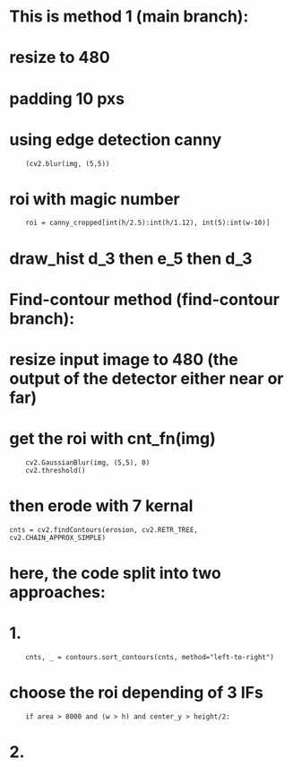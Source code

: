 # This is method 1 (main branch):
#	resize to 480
#	padding 10 pxs
#	using edge detection canny
		(cv2.blur(img, (5,5))
#	roi with magic number
		roi = canny_cropped[int(h/2.5):int(h/1.12), int(5):int(w-10)]
#	draw_hist d_3 then e_5 then d_3
	
# Find-contour method (find-contour branch):

#	resize input image to 480 (the output of the detector either near or far)
#	get the roi with cnt_fn(img)
		cv2.GaussianBlur(img, (5,5), 0)
		cv2.threshold()
#		then erode with 7 kernal
	cnts = cv2.findContours(erosion, cv2.RETR_TREE, cv2.CHAIN_APPROX_SIMPLE)

#	here, the code split into two approaches:
#	1.
	    cnts, _ = contours.sort_contours(cnts, method="left-to-right")
#		choose the roi depending of 3 IFs
        if area > 8000 and (w > h) and center_y > height/2:

#	2.
